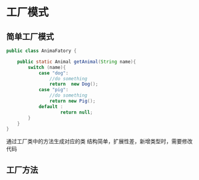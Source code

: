 # 工厂模式

## 简单工厂模式

```java
public class AnimaFatory {

    public static Animal getAnimal(String name){
        switch (name){
            case "dog":
                //do something
                return  new Dog();
            case "pig":
                //do something
                return new Pig();
            default :
                    return null;
        }
    }
}
```
通过工厂类中的方法生成对应的类
结构简单，扩展性差，新增类型时，需要修改代码

## 工厂方法

  
